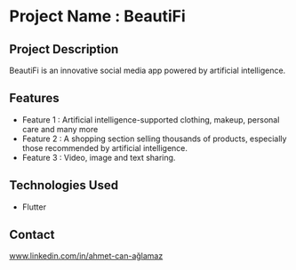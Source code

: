 # Project Name : BeautiFi


## Project Description
BeautiFi is an innovative social media app powered by artificial intelligence.

## Features
- Feature 1 : Artificial intelligence-supported clothing, makeup, personal care and many more
- Feature 2 : A shopping section selling thousands of products, especially those recommended by artificial intelligence.
- Feature 3 : Video, image and text sharing.

## Technologies Used
- Flutter






## Contact
www.linkedin.com/in/ahmet-can-ağlamaz




